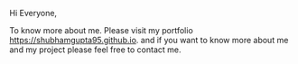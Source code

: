 Hi Everyone, 

To know more about me. Please visit my portfolio https://shubhamgupta95.github.io. and if you want to know more about me and my project please feel free to contact me.
